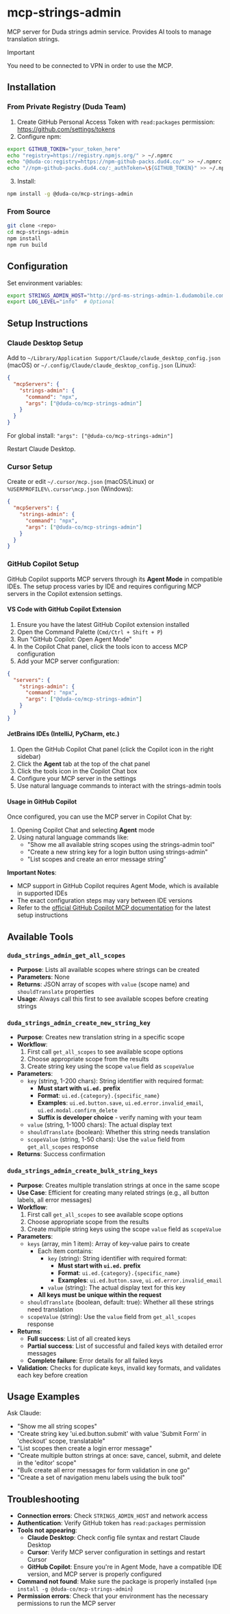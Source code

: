 # mcp-strings-admin

MCP server for Duda strings admin service. Provides AI tools to manage translation strings.

> [!IMPORTANT]  
> You need to be connected to VPN in order to use the MCP.

## Installation

### From Private Registry (Duda Team)

1. Create GitHub Personal Access Token with `read:packages` permission: https://github.com/settings/tokens
2. Configure npm:
```bash
export GITHUB_TOKEN="your_token_here"
echo "registry=https://registry.npmjs.org/" > ~/.npmrc
echo "@duda-co:registry=https://npm-github-packs.dud4.co/" >> ~/.npmrc
echo "//npm-github-packs.dud4.co/:_authToken=\${GITHUB_TOKEN}" >> ~/.npmrc
```
3. Install:
```bash
npm install -g @duda-co/mcp-strings-admin
```

### From Source

```bash
git clone <repo>
cd mcp-strings-admin
npm install
npm run build
```

## Configuration

Set environment variables:
```bash
export STRINGS_ADMIN_HOST="http://prd-ms-strings-admin-1.dudamobile.com"  # Default
export LOG_LEVEL="info"  # Optional
```

## Setup Instructions

### Claude Desktop Setup

Add to `~/Library/Application Support/Claude/claude_desktop_config.json` (macOS) or `~/.config/Claude/claude_desktop_config.json` (Linux):

```json
{
  "mcpServers": {
    "strings-admin": {
      "command": "npx",
      "args": ["@duda-co/mcp-strings-admin"]
    }
  }
}
```

For global install: `"args": ["@duda-co/mcp-strings-admin"]`

Restart Claude Desktop.

### Cursor Setup

Create or edit `~/.cursor/mcp.json` (macOS/Linux) or `%USERPROFILE%\.cursor\mcp.json` (Windows):

```json
{
  "mcpServers": {
    "strings-admin": {
      "command": "npx",
      "args": ["@duda-co/mcp-strings-admin"]
    }
  }
}
```

### GitHub Copilot Setup

GitHub Copilot supports MCP servers through its **Agent Mode** in compatible IDEs. The setup process varies by IDE and requires configuring MCP servers in the Copilot extension settings.

#### VS Code with GitHub Copilot Extension

1. Ensure you have the latest GitHub Copilot extension installed
2. Open the Command Palette (`Cmd/Ctrl + Shift + P`)
3. Run "GitHub Copilot: Open Agent Mode"
4. In the Copilot Chat panel, click the tools icon to access MCP configuration
5. Add your MCP server configuration:

```json
{
  "servers": {
    "strings-admin": {
      "command": "npx",
      "args": ["@duda-co/mcp-strings-admin"]
    }
  }
}
```

#### JetBrains IDEs (IntelliJ, PyCharm, etc.)

1. Open the GitHub Copilot Chat panel (click the Copilot icon in the right sidebar)
2. Click the **Agent** tab at the top of the chat panel
3. Click the tools icon in the Copilot Chat box
4. Configure your MCP server in the settings
5. Use natural language commands to interact with the strings-admin tools

#### Usage in GitHub Copilot

Once configured, you can use the MCP server in Copilot Chat by:

1. Opening Copilot Chat and selecting **Agent** mode
2. Using natural language commands like:
   - "Show me all available string scopes using the strings-admin tool"
   - "Create a new string key for a login button using strings-admin"
   - "List scopes and create an error message string"

**Important Notes**: 
- MCP support in GitHub Copilot requires Agent Mode, which is available in supported IDEs
- The exact configuration steps may vary between IDE versions
- Refer to the [official GitHub Copilot MCP documentation](https://docs.github.com/en/copilot/customizing-copilot/using-model-context-protocol/using-the-github-mcp-server) for the latest setup instructions

## Available Tools

### `duda_strings_admin_get_all_scopes`
- **Purpose**: Lists all available scopes where strings can be created
- **Parameters**: None
- **Returns**: JSON array of scopes with `value` (scope name) and `shouldTranslate` properties
- **Usage**: Always call this first to see available scopes before creating strings

### `duda_strings_admin_create_new_string_key`
- **Purpose**: Creates new translation string in a specific scope
- **Workflow**: 
  1. First call `get_all_scopes` to see available scope options
  2. Choose appropriate scope from the results
  3. Create string key using the scope `value` field as `scopeValue`
- **Parameters**:
  - `key` (string, 1-200 chars): String identifier with required format:
    - **Must start with `ui.ed.` prefix**
    - **Format**: `ui.ed.{category}.{specific_name}`
    - **Examples**: `ui.ed.button.save`, `ui.ed.error.invalid_email`, `ui.ed.modal.confirm_delete`
    - **Suffix is developer choice** - verify naming with your team
  - `value` (string, 1-1000 chars): The actual display text
  - `shouldTranslate` (boolean): Whether this string needs translation
  - `scopeValue` (string, 1-50 chars): Use the `value` field from `get_all_scopes` response
- **Returns**: Success confirmation

### `duda_strings_admin_create_bulk_string_keys`
- **Purpose**: Creates multiple translation strings at once in the same scope
- **Use Case**: Efficient for creating many related strings (e.g., all button labels, all error messages)
- **Workflow**: 
  1. First call `get_all_scopes` to see available scope options
  2. Choose appropriate scope from the results
  3. Create multiple string keys using the scope `value` field as `scopeValue`
- **Parameters**:
  - `keys` (array, min 1 item): Array of key-value pairs to create
    - Each item contains:
      - `key` (string): String identifier with required format:
        - **Must start with `ui.ed.` prefix**
        - **Format**: `ui.ed.{category}.{specific_name}`
        - **Examples**: `ui.ed.button.save`, `ui.ed.error.invalid_email`
      - `value` (string): The actual display text for this key
    - **All keys must be unique within the request**
  - `shouldTranslate` (boolean, default: true): Whether all these strings need translation
  - `scopeValue` (string): Use the `value` field from `get_all_scopes` response
- **Returns**: 
  - **Full success**: List of all created keys
  - **Partial success**: List of successful and failed keys with detailed error messages
  - **Complete failure**: Error details for all failed keys
- **Validation**: Checks for duplicate keys, invalid key formats, and validates each key before creation

## Usage Examples

Ask Claude:
- "Show me all string scopes"
- "Create string key 'ui.ed.button.submit' with value 'Submit Form' in 'checkout' scope, translatable"
- "List scopes then create a login error message"
- "Create multiple button strings at once: save, cancel, submit, and delete in the 'editor' scope"
- "Bulk create all error messages for form validation in one go"
- "Create a set of navigation menu labels using the bulk tool"

## Troubleshooting

- **Connection errors**: Check `STRINGS_ADMIN_HOST` and network access
- **Authentication**: Verify GitHub token has `read:packages` permission
- **Tools not appearing**: 
  - **Claude Desktop**: Check config file syntax and restart Claude Desktop
  - **Cursor**: Verify MCP server configuration in settings and restart Cursor
  - **GitHub Copilot**: Ensure you're in Agent Mode, have a compatible IDE version, and MCP server is properly configured
- **Command not found**: Make sure the package is properly installed (`npm install -g @duda-co/mcp-strings-admin`)
- **Permission errors**: Check that your environment has the necessary permissions to run the MCP server 
